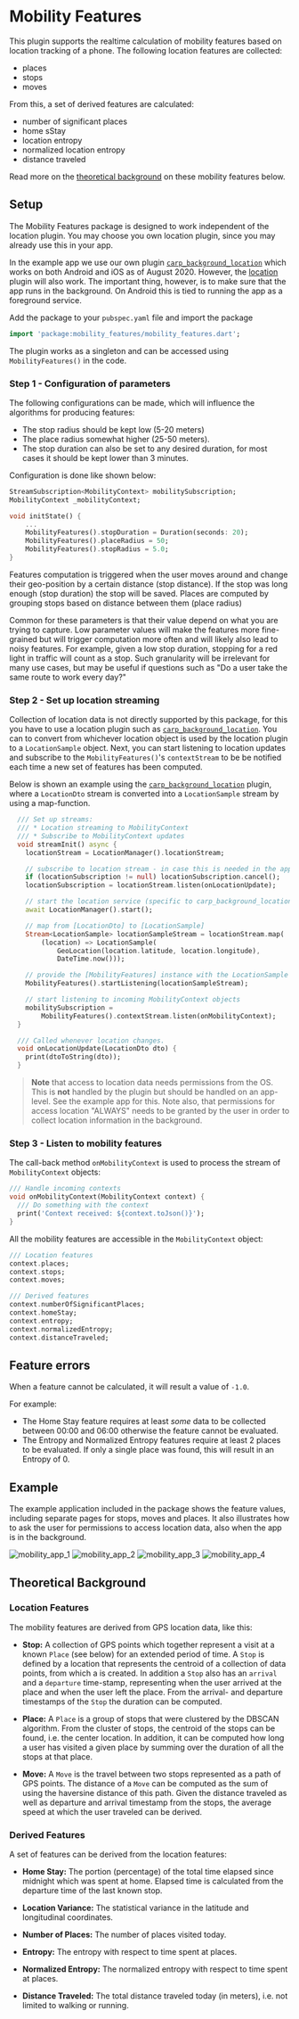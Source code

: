 # Mobility Features

This plugin supports the realtime calculation of mobility features based on location tracking of a phone.
The following location features are collected:

* places
* stops
* moves

From this, a set of derived features are calculated:

* number of significant places
* home sStay
* location entropy
* normalized location entropy
* distance traveled

Read more on the [theoretical background](#theoretical-background) on these mobility features below.

## Setup

The Mobility Features package is designed to work independent of the location plugin. You may choose you own location plugin, since you may already use this in your app.

In the example app we use our own plugin [`carp_background_location`](https://pub.dev/packages/carp_background_location) which works on both Android and iOS as of August 2020. However, the [location](https://pub.dev/packages/location) plugin will also work. The important thing, however, is to make sure that the app runs in the background. On Android this is tied to running the app as a foreground service.

Add the package to your `pubspec.yaml` file and import the package

```dart
import 'package:mobility_features/mobility_features.dart';
```

The plugin works as a singleton and can be accessed using `MobilityFeatures()` in the code.

### Step 1 - Configuration of parameters

The following configurations can be made, which will influence the algorithms for producing features:

* The stop radius should be kept low (5-20 meters)
* The place radius somewhat higher (25-50 meters).
* The stop duration can also be set to any desired duration, for most cases it should be kept lower than 3 minutes.

Configuration is done like shown below:

```dart
StreamSubscription<MobilityContext> mobilitySubscription;
MobilityContext _mobilityContext;

void initState() {
    ...
    MobilityFeatures().stopDuration = Duration(seconds: 20);
    MobilityFeatures().placeRadius = 50;
    MobilityFeatures().stopRadius = 5.0;
}
```

Features computation is triggered when the user moves around and change their geo-position by a certain distance (stop distance).
If the stop was long enough (stop duration) the stop will be saved. Places are computed by grouping stops based on distance between them (place radius)

Common for these parameters is that their value depend on what you are trying to capture.
Low parameter values will make the features more fine-grained but will trigger computation more often and will likely also lead to noisy features.
For example, given a low stop duration, stopping for a red light in traffic will count as a stop. Such granularity will be irrelevant for many use cases, but may be useful if questions such as "Do a user take the same route to work every day?"

### Step 2 - Set up location streaming

Collection of location data is not directly supported by this package, for this you have to use a location plugin such as [`carp_background_location`](https://pub.dev/packages/carp_background_location). You can to convert from whichever location object is used by the location plugin to a `LocationSample` object.
Next, you can start listening to location updates and subscribe to the `MobilityFeatures()`'s `contextStream` to be be notified each time a new set of features has been computed.

Below is shown an example using the [`carp_background_location`](https://pub.dev/packages/carp_background_location) plugin, where a `LocationDto` stream is converted into a `LocationSample` stream by using a map-function.

```dart
  /// Set up streams:
  /// * Location streaming to MobilityContext
  /// * Subscribe to MobilityContext updates
  void streamInit() async {
    locationStream = LocationManager().locationStream;

    // subscribe to location stream - in case this is needed in the app
    if (locationSubscription != null) locationSubscription.cancel();
    locationSubscription = locationStream.listen(onLocationUpdate);

    // start the location service (specific to carp_background_location)
    await LocationManager().start();

    // map from [LocationDto] to [LocationSample]
    Stream<LocationSample> locationSampleStream = locationStream.map(
        (location) => LocationSample(
            GeoLocation(location.latitude, location.longitude),
            DateTime.now()));

    // provide the [MobilityFeatures] instance with the LocationSample stream
    MobilityFeatures().startListening(locationSampleStream);

    // start listening to incoming MobilityContext objects
    mobilitySubscription =
        MobilityFeatures().contextStream.listen(onMobilityContext);
  }

  /// Called whenever location changes.
  void onLocationUpdate(LocationDto dto) {
    print(dtoToString(dto));
  }
```

> **Note** that access to location data needs permissions from the OS. This is **not** handled by the plugin but should be handled on an app-level. See the example app for this. Note also, that permissions for access location "ALWAYS" needs to be granted by the user in order to collect location information in the background.

### Step 3 - Listen to mobility features

The call-back method `onMobilityContext` is used to process the stream of `MobilityContext` objects:

```dart
/// Handle incoming contexts
void onMobilityContext(MobilityContext context) {
  /// Do something with the context
  print('Context received: ${context.toJson()}');
}
```

All the mobility features are accessible in the `MobilityContext` object:

```dart
/// Location features
context.places;
context.stops;
context.moves;

/// Derived features
context.numberOfSignificantPlaces;
context.homeStay;
context.entropy;
context.normalizedEntropy;
context.distanceTraveled;
```

## Feature errors

When a feature cannot be calculated, it will result a value of `-1.0`.

For example:

* The Home Stay feature requires at least *some* data to be collected between 00:00 and 06:00 otherwise the feature cannot be evaluated.
* The Entropy and Normalized Entropy features require at least 2 places to be evaluated. If only a single place was found, this will result in an Entropy of 0.

## Example

The example application included in the package shows the feature values, including separate pages for stops, moves and places.
It also illustrates how to ask the user for permissions to access location data, also when the app is in the background.

![mobility_app_1](https://raw.githubusercontent.com/cph-cachet/flutter-plugins/master/packages/mobility_features/images/features.jpeg)
![mobility_app_2](https://raw.githubusercontent.com/cph-cachet/flutter-plugins/master/packages/mobility_features/images/stops.jpeg)
![mobility_app_3](https://raw.githubusercontent.com/cph-cachet/flutter-plugins/master/packages/mobility_features/images/places.jpeg)
![mobility_app_4](https://raw.githubusercontent.com/cph-cachet/flutter-plugins/master/packages/mobility_features/images/moves.jpeg)

## Theoretical Background

### Location Features

The mobility features are derived from GPS location data, like this:

* **Stop:** A collection of GPS points which together represent a visit at a known `Place` (see below) for an extended period of time. A `Stop` is defined by a location that represents the centroid of a collection of data points, from which a  is created. In addition a `Stop` also has an `arrival` and a `departure` time-stamp, representing when the user arrived at the place and when the user left the place. From the arrival- and departure timestamps of the `Stop` the duration can be computed.

* **Place:** A `Place` is a group of stops that were clustered by the DBSCAN algorithm. From the cluster of stops, the centroid of the stops can be found, i.e. the center location. In addition, it can be computed how long a user has visited a given place by summing over the duration of all the stops at that place.

* **Move:** A `Move` is the travel between two stops represented as a path of GPS points. The distance of a `Move` can be computed as the sum of using the haversine distance of this path. Given the distance traveled as well as departure and arrival timestamp from the stops, the average speed at which the user traveled can be derived.

### Derived Features

A set of features can be derived from the location features:

* **Home Stay:** The portion (percentage) of the total time elapsed since midnight which was spent at home. Elapsed time is calculated from the departure time of the last known stop.

* **Location Variance:** The statistical variance in the latitude and longitudinal coordinates.

* **Number of Places:** The number of places visited today.

* **Entropy:** The entropy with respect to time spent at places.

* **Normalized Entropy:** The normalized entropy with respect to time spent at places.

* **Distance Traveled:** The total distance traveled today (in meters), i.e. not limited to walking or running.
